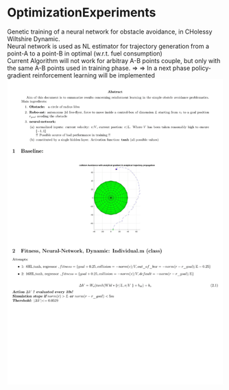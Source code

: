 # OptimizationExperiments
Genetic training of a neural network for obstacle avoidance, in CHolessy Wiltshire Dynamic.
<br>
Neural network is used as NL estimator for trajectory generation from a point-A to a point-B in optimal (w.r.t. fuel consumption)
<br>
Current Algorithm will not work for arbitray A-B points couple, but only with the same A-B points used in training phase.
=> => In a next phase policy-gradient reinforcement learning will be implemented
![Alt vmware](https://github.com/astroteo/OptimizationExperiments/raw/master/recap-2.png)
